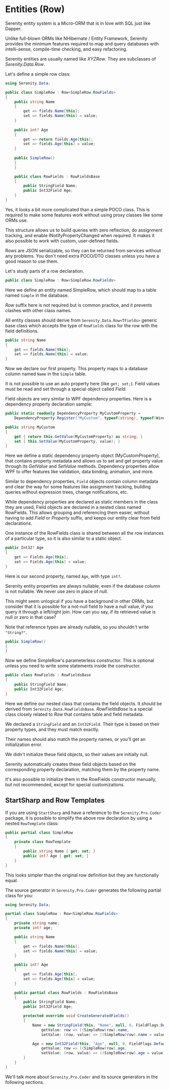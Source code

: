 # Entities (Row)

Serenity entity system is a Micro-ORM that is in love with SQL just like Dapper. 

Unlike full-blown ORMs like NHibernate / Entity Framework, Serenity provides the minimum features required to map and query databases with intelli-sense, compile-time checking, and easy refactoring.

Serenity entities are usually named like *XYZRow*. They are subclasses of *Serenity.Data.Row*.

Let's define a simple row class:


```cs
using Serenity.Data;

public class SimpleRow : Row<SimpleRow.RowFields>
{
    public string Name
    {
        get => fields.Name[this];
        set => fields.Name[this] = value;
    }
    
    public int? Age
    {
        get => return fields.Age[this];
        set => fields.Age[this] = value;
    }
    
    public SimpleRow() 
    {
    }

    public class RowFields : RowFieldsBase
    {
        public StringField Name;
        public Int32Field Age;
    }	
}
```

Yes, it looks a bit more complicated than a simple POCO class. This is required to make some features work without using proxy classes like some ORMs use.

This structure allows us to build queries with zero reflection, do assignment tracking, and enable INotifyPropertyChanged when required. It makes it also possible to work with custom, user-defined fields.

Rows are JSON serializable, so they can be returned from services without any problems. You don't need extra POCO/DTO classes unless you have a good reason to use them.

Let's study parts of a row declaration.

```cs
public class SimpleRow : Row<SimpleRow.RowFields>
```

Here we define an entity named SimpleRow, which should map to a table named `Simple` in the database.

*Row* suffix here is not required but is common practice, and it prevents clashes with other class names.

All entity classes should derive from `Serenity.Data.Row<TFields>` generic base class which accepts the type of `RowFields` class for the row with the field definitions.

```cs
public string Name
{
    get => fields.Name[this];
    set => fields.Name[this] = value;
}
```

Now we declare our first property. This property maps to a database column named `Name` in the `Simple` table.

It is not possible to use an auto property here (like `get; set;`). Field values must be read and set through a special object called *Field*.

Field objects are very similar to WPF dependency properties. Here is a dependency property declaration sample:

```cs
public static readonly DependencyProperty MyCustomProperty = 
    DependencyProperty.Register("MyCustom", typeof(string), typeof(Window1));

public string MyCustom
{
    get { return this.GetValue(MyCustomProperty) as string; }
    set { this.SetValue(MyCustomProperty, value); }
}
```

Here we define a static dependency property object (MyCustomProperty), that contains property metadata and allows us to set and get property value through its *GetValue* and *SetValue* methods. Dependency properties allow WPF to offer features like validation, data binding, animation, and more.

Similar to dependency properties, `Field` objects contain column metadata and clear the way for some features like assignment tracking, building queries without expression trees, change notifications, etc.

While dependency properties are declared as static members in the class they are used, Field objects are declared in a nested class named RowFields. This allows grouping and referencing them easier, without having to add *Field* or *Property* suffix, and keeps our entity clear from field declarations.

One instance of the RowFields class is shared between all the row instances of a particular type, so it is also similar to a static object.

```cs
public Int32? Age
{
    get => Fields.Age[this];
    set => Fields.Age[this] = value;
}
```

Here is our second property, named `Age`, with type `int?`.

Serenity entity properties are always nullable, even if the database column is not nullable. We never use zero in place of null. 

This might seem unlogical if you have a background in other ORMs, but consider that it is possible for a not-null field to have a null value, if you query it through a left/right join. How can you say, if its retrieved value is null or zero in that case?

Note that reference types are already nullable, so you shouldn't write `"String?"`.

```cs
public SimpleRow()
{
}
```

Now we define SimpleRow's parameterless constructor. This is optional unless you need to write some statements inside the constructor.

```cs
public class RowFields : RowFieldsBase
{
    public StringField Name;
    public Int32Field Age;
}
```

Here we define our nested class that contains the field objects. It should be derived from `Serenity.Data.RowFieldsBase`. *RowFieldsBase* is a special class closely related to *Row* that contains table and field metadata.

We declared a `StringField` and an `Int32Field`. Their type is based on their property types, and they must match exactly.

Their names should also match the property names, or you'll get an initialization error.

We didn't initialize these field objects, so their values are initially null. 

Serenity automatically creates these field objects based on the corresponding property declaration, matching them by the property name.

It's also possible to initialize them in the RowFields constructor manually, but not recommended, except for special customizations.

## StartSharp and Row Templates

If you are using `StartSharp` and have a reference to the `Serenity.Pro.Coder` package, it is possible to simplify the above row declaration by using a nested `RowTemplate` class:

```cs
public partial class SimpleRow
{
    private class RowTemplate
    {
        public string Name { get; set; }
        public int? Age { get; set; }
    }
}
```

This looks simpler than the original row definition but they are functionally equal. 

The source generator in `Serenity.Pro.Coder` generates the following partial class for you:

```cs
using Serenity.Data;

partial class SimpleRow : Row<SimpleRow.RowFields>
{
    private string name;
    private int? age;

    public string Name
    {
        get => fields.Name[this];
        set => fields.Name[this] = value;
    }

    public int? Age
    {
        get => fields.Age[this];
        set => fields.Age[this] = value;
    }

    public partial class RowFields : RowFieldsBase
    {
        public StringField Name;
        public Int32Field Age;

        protected override void CreateGeneratedFields()
        {
            Name = new StringField(this, "Name", null, 0, FieldFlags.Default,
                getValue: row => ((SimpleRow)row).name,
                setValue: (row, value) => ((SimpleRow)row).name = value);

            Age = new Int32Field(this, "Age", null, 0, FieldFlags.Default,
                getValue: row => ((SimpleRow)row).age,
                setValue: (row, value) => ((SimpleRow)row).age = value);
        }
    }
}
```

We'll talk more about `Serenity.Pro.Coder` and its source generators in the following sections.